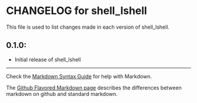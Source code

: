 # CHANGELOG for shell_lshell

This file is used to list changes made in each version of shell_lshell.

## 0.1.0:

* Initial release of shell_lshell

- - -
Check the [Markdown Syntax Guide](http://daringfireball.net/projects/markdown/syntax) for help with Markdown.

The [Github Flavored Markdown page](http://github.github.com/github-flavored-markdown/) describes the differences between markdown on github and standard markdown.
